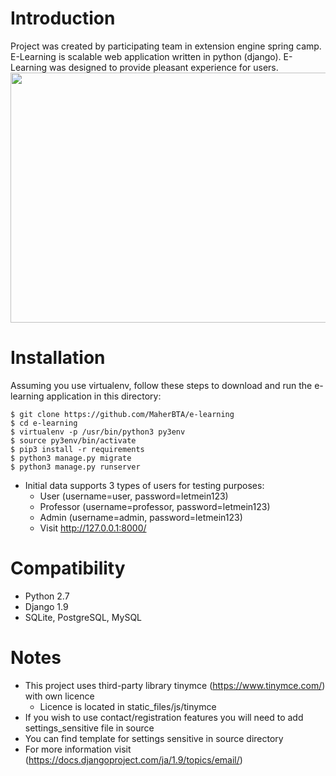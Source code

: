﻿# Introduction
Project was created by participating team in extension engine spring camp.
E-Learning is scalable web application written in python (django).
E-Learning was designed to provide pleasant experience for users.
<img src="https://drive.google.com/file/d/1EtR-Tf49vKcasI8UT5tqnc0f3yRhA4-C/view?usp=sharing" width="720" height="400">
# Installation
Assuming you use virtualenv, follow these steps to download and run the
e-learning application in this directory:

    $ git clone https://github.com/MaherBTA/e-learning
    $ cd e-learning
    $ virtualenv -p /usr/bin/python3 py3env
    $ source py3env/bin/activate
    $ pip3 install -r requirements
    $ python3 manage.py migrate
    $ python3 manage.py runserver

* Initial data supports 3 types of users for testing purposes:
    * User (username=user, password=letmein123)
    * Professor (username=professor, password=letmein123)
    * Admin (username=admin, password=letmein123)
    * Visit http://127.0.0.1:8000/

# Compatibility
* Python 2.7
* Django 1.9
* SQLite, PostgreSQL, MySQL

# Notes
* This project uses third-party library tinymce (https://www.tinymce.com/) with own licence
    * Licence is located in static_files/js/tinymce
* If you wish to use contact/registration features you will need to add settings_sensitive file in source
*	You can find template for settings sensitive in source directory
*	For more information visit (https://docs.djangoproject.com/ja/1.9/topics/email/)
